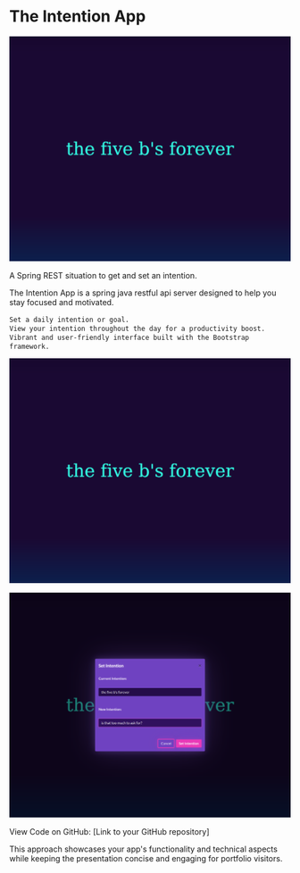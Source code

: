 # The Intention App

![The Intention App Home Page](/docs/imagery/cover.png)

A Spring REST situation to get and set an intention.

The Intention App is a spring java restful api server designed to help you stay focused and motivated.

    Set a daily intention or goal.
    View your intention throughout the day for a productivity boost.
    Vibrant and user-friendly interface built with the Bootstrap framework.

![The Intention App Home Page](/docs/imagery/page-one.png)

![The Intention App Home Page](/docs/imagery/page-two.png)

View Code on GitHub: [Link to your GitHub repository]

This approach showcases your app's functionality and technical aspects while keeping the presentation concise and engaging for portfolio visitors.
